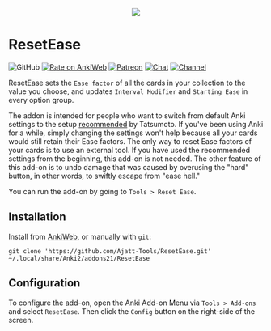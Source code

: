 <p align="center">
<img src="https://user-images.githubusercontent.com/69171671/101586172-3e3fff00-39d9-11eb-9778-cd20e12b7827.png">
</p>

# ResetEase

![GitHub](https://img.shields.io/github/license/Ajatt-Tools/ResetEase)
[![Rate on AnkiWeb](https://glutanimate.com/logos/ankiweb-rate.svg)](https://ankiweb.net/shared/info/819023663)
[![Patreon](https://img.shields.io/badge/donate-black?logo=monero)](https://tatsumoto.neocities.org/blog/donating-to-tatsumoto.html)
[![Chat](https://img.shields.io/badge/chat-join-0dbd8b?logo=element)](https://tatsumoto.neocities.org/blog/join-our-community.html)
[![Channel](https://shields.io/badge/channel-subscribe-blue?logo=telegram&color=3faee8)](https://t.me/ajatt_tools)

ResetEase sets the `Ease factor` of all the cards in your collection to the value you choose,
and updates `Interval Modifier` and `Starting Ease` in every option group.

The addon is intended for people who want to switch from default Anki settings
to the setup [recommended](https://tatsumoto.neocities.org/blog/setting-up-anki.html) by Tatsumoto.
If you've been using Anki for a while, simply changing the settings won't help
because all your cards would still retain their Ease factors.
The only way to reset Ease factors of your cards is to use an external tool.
If you have used the recommended settings from the beginning, this add-on is not needed.
The other feature of this add-on is to undo damage that was caused by overusing the "hard" button,
in other words, to swiftly escape from "ease hell."

You can run the add-on by going to `Tools > Reset Ease`.

## Installation

Install from [AnkiWeb](https://ankiweb.net/shared/info/819023663), or manually with `git`:

```
git clone 'https://github.com/Ajatt-Tools/ResetEase.git' ~/.local/share/Anki2/addons21/ResetEase
```

## Configuration

To configure the add-on, open the Anki Add-on Menu
via `Tools > Add-ons` and select `ResetEase`.
Then click the `Config` button on the right-side of the screen.
